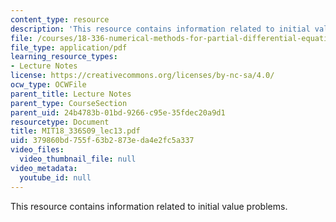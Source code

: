 ```yaml
---
content_type: resource
description: 'This resource contains information related to initial value problems. '
file: /courses/18-336-numerical-methods-for-partial-differential-equations-spring-2009/379860bd755f63b2873eda4e2fc5a337_MIT18_336S09_lec13.pdf
file_type: application/pdf
learning_resource_types:
- Lecture Notes
license: https://creativecommons.org/licenses/by-nc-sa/4.0/
ocw_type: OCWFile
parent_title: Lecture Notes
parent_type: CourseSection
parent_uid: 24b4783b-01bd-9266-c95e-35fdec20a9d1
resourcetype: Document
title: MIT18_336S09_lec13.pdf
uid: 379860bd-755f-63b2-873e-da4e2fc5a337
video_files:
  video_thumbnail_file: null
video_metadata:
  youtube_id: null
---
```

This resource contains information related to initial value problems. 